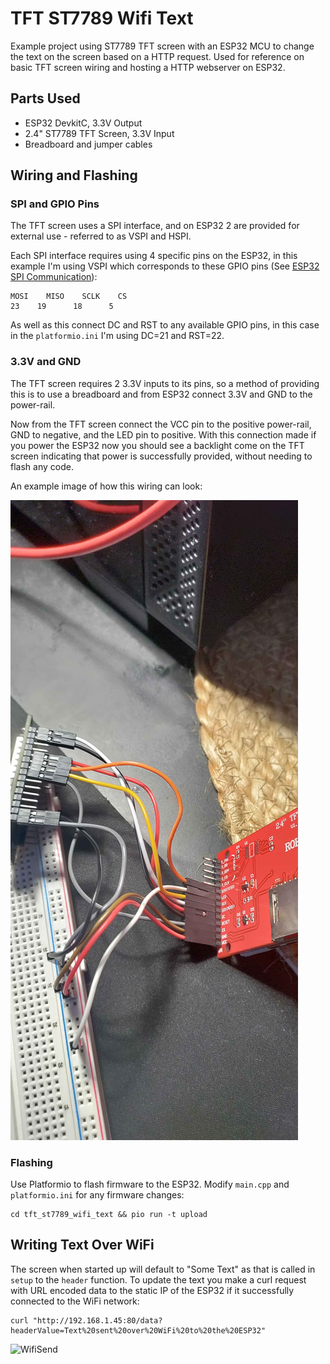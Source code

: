 # TFT ST7789 Wifi Text
Example project using ST7789 TFT screen with an ESP32 MCU to change the text on the screen based on a HTTP request. Used for reference on basic TFT screen wiring and hosting a HTTP webserver on ESP32.

## Parts Used

- ESP32 DevkitC, 3.3V Output
- 2.4" ST7789 TFT Screen, 3.3V Input
- Breadboard and jumper cables

## Wiring and Flashing

### SPI and GPIO Pins
The TFT screen uses a SPI interface, and on ESP32 2 are provided for external use - referred to as VSPI and HSPI.

Each SPI interface requires using 4 specific pins on the ESP32, in this example I'm using VSPI which corresponds to these GPIO pins (See [ESP32 SPI Communication](https://randomnerdtutorials.com/esp32-spi-communication-arduino/)):

```
MOSI	MISO	SCLK	CS
23	  19	  18	  5
```

As well as this connect DC and RST to any available GPIO pins, in this case in the `platformio.ini` I'm using DC=21 and RST=22.

### 3.3V and GND
The TFT screen requires 2 3.3V inputs to its pins, so a method of providing this is to use a breadboard and from ESP32 connect 3.3V and GND to the power-rail.

Now from the TFT screen connect the VCC pin to the positive power-rail, GND to negative, and the LED pin to positive. With this connection made if you power the ESP32 now you should see a backlight come on the TFT screen indicating that power is successfully provided, without needing to flash any code.

An example image of how this wiring can look:

![Wiring](images/tft_st7789_wiring.jpg)

### Flashing
Use Platformio to flash firmware to the ESP32. Modify `main.cpp` and `platformio.ini` for any firmware changes:

```
cd tft_st7789_wifi_text && pio run -t upload
```

## Writing Text Over WiFi
The screen when started up will default to "Some Text" as that is called in `setup` to the `header` function. To update the text you make a curl request with URL encoded data to the static IP of the ESP32 if it successfully connected to the WiFi network:

```
curl "http://192.168.1.45:80/data?headerValue=Text%20sent%20over%20WiFi%20to%20the%20ESP32"
```

![WifiSend](tft_st7789_wifisend.jpg)

